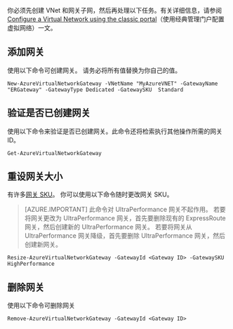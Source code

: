 你必须先创建 VNet 和网关子网，然后再处理以下任务。有关详细信息，请参阅 [Configure a Virtual Network using the classic portal](/documentation/articles/expressroute-howto-vnet-portal-classic/)（使用经典管理门户配置虚拟网络）一文。

## <a name="add-a-gateway"></a>添加网关

使用以下命令可创建网关。 请务必将所有值替换为你自己的值。

	New-AzureVirtualNetworkGateway -VNetName "MyAzureVNET" -GatewayName "ERGateway" -GatewayType Dedicated -GatewaySKU  Standard

## <a name="verify-the-gateway-was-created"></a>验证是否已创建网关

使用以下命令来验证是否已创建网关。此命令还将检索执行其他操作所需的网关 ID。

	Get-AzureVirtualNetworkGateway

## <a name="resize-a-gateway"></a>重设网关大小

有许多[网关 SKU](/documentation/articles/expressroute-about-virtual-network-gateways/)。 你可以使用以下命令随时更改网关 SKU。

>[AZURE.IMPORTANT]
> 此命令对 UltraPerformance 网关不起作用。 若要将网关更改为 UltraPerformance 网关，首先要删除现有的 ExpressRoute 网关，然后创建新的 UltraPerformance 网关。 若要将网关从 UltraPerformance 网关降级，首先要删除 UltraPerformance 网关，然后创建新网关。 

    Resize-AzureVirtualNetworkGateway -GatewayId <Gateway ID> -GatewaySKU HighPerformance

## <a name="remove-a-gateway"></a>删除网关

使用以下命令可删除网关

	Remove-AzureVirtualNetworkGateway -GatewayId <Gateway ID>
<!---HONumber=Mooncake_0509_2016-->